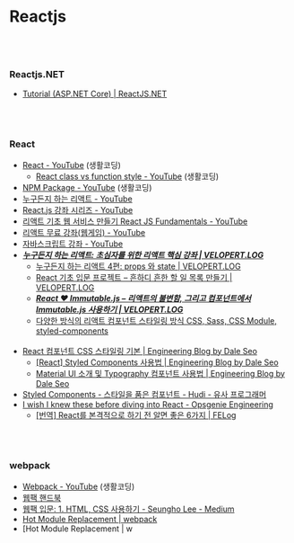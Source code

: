 Reactjs
==========


 <br/><br/>

### Reactjs.NET
- [Tutorial (ASP.NET Core) | ReactJS.NET](https://reactjs.net/tutorials/aspnetcore.html)


 <br/><br/>


### React
- [React - YouTube](https://www.youtube.com/playlist?list=PLuHgQVnccGMCRv6f8H9K5Xwsdyg4sFSdi) (생활코딩)
    - [React class vs function style - YouTube](https://www.youtube.com/playlist?list=PLuHgQVnccGMCEfBwnNGsJCQDiqSWI-edj) (생활코딩)
- [NPM Package - YouTube](https://www.youtube.com/playlist?list=PLuHgQVnccGMB4krR04ug5nEXJ3sAEOWDL) (생활코딩)
- [누구든지 하는 리액트 - YouTube](https://www.youtube.com/playlist?list=PL9FpF_z-xR_E4rxYMMZx5cOpwaiwCzWUH)
- [React.js 강좌 시리즈 - YouTube](https://www.youtube.com/playlist?list=PL9FpF_z-xR_GMujql3S_XGV2SpdfDBkeC)
- [리액트 기초 웹 서비스 만들기 React JS Fundamentals - YouTube](https://www.youtube.com/playlist?list=PL7jH19IHhOLOFTVD4R8FeZWkwpVi8-9Fv)
- [리액트 무료 강좌(웹게임) - YouTube](https://www.youtube.com/playlist?list=PLcqDmjxt30RtqbStQqk-eYMK8N-1SYIFn)
- [자바스크립트 강좌 - YouTube](https://www.youtube.com/playlist?list=PLcqDmjxt30Rtbxbh4eJREOVekql_kWVmu)
- [___누구든지 하는 리액트: 초심자를 위한 리액트 핵심 강좌 | VELOPERT.LOG___](https://velopert.com/3613)
    - [누구든지 하는 리액트 4편: props 와 state | VELOPERT.LOG](https://velopert.com/3629)
    - [React 기초 입문 프로젝트 – 흔하디 흔한 할 일 목록 만들기 | VELOPERT.LOG](https://velopert.com/3480)
    - [___React ❤️ Immutable.js – 리액트의 불변함, 그리고 컴포넌트에서 Immutable.js 사용하기 | VELOPERT.LOG___](https://velopert.com/3486)
    - [다양한 방식의 리액트 컴포넌트 스타일링 방식 CSS, Sass, CSS Module, styled-components](https://velog.io/@velopert/react-component-styling)  <br/><br/>
- [React 컴포넌트 CSS 스타일링 기본 | Engineering Blog by Dale Seo](https://www.daleseo.com/react-styling/)
    - [[React] Styled Components 사용법 | Engineering Blog by Dale Seo](https://www.daleseo.com/react-styled-components/)
    - [Material UI 소개 및 Typography 컴포넌트 사용법 | Engineering Blog by Dale Seo](https://www.daleseo.com/material-ui-typography/)
- [Styled Components - 스타일을 품은 컴포넌트 - Hudi - 유사 프로그래머](https://hudi.kr/styled-components-%EC%8A%A4%ED%83%80%EC%9D%BC%EC%9D%84-%ED%92%88%EC%9D%80-%EC%BB%B4%ED%8F%AC%EB%84%8C%ED%8A%B8/)
- [I wish I knew these before diving into React - Opsgenie Engineering](https://engineering.opsgenie.com/i-wish-i-knew-these-before-diving-into-react-301e0ee2e488)
    - [[번역] React를 본격적으로 하기 전 알면 좋은 6가지 | FELog](https://jaeyeophan.github.io/2018/01/02/React-tips-for-beginners/)


 <br/><br/>


### webpack
- [Webpack - YouTube](https://www.youtube.com/playlist?list=PLuHgQVnccGMChcT9IKopFDoAIoTA-03DA) (생활코딩)
- [웹팩 핸드북](https://joshua1988.github.io/webpack-guide/)
- [웹팩 입문: 1. HTML, CSS 사용하기 - Seungho Lee - Medium](https://medium.com/@shlee1353/%EC%9B%B9%ED%8C%A9-%EC%9E%85%EB%AC%B8-%EA%B0%80%EC%9D%B4%EB%93%9C%ED%8E%B8-html-css-%EC%82%AC%EC%9A%A9%EA%B8%B0-75d9fb6062e6)
- [Hot Module Replacement | webpack](https://webpack.js.org/concepts/hot-module-replacement/)
- [Hot Module Replacement | w